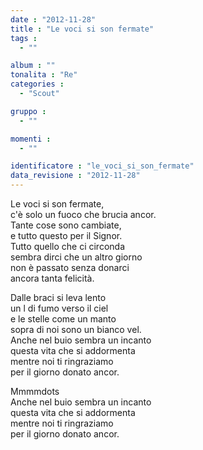 ```yaml
---
date : "2012-11-28"
title : "Le voci si son fermate"
tags : 
  - ""

album : ""
tonalita : "Re"
categories : 
  - "Scout"

gruppo : 
  - ""

momenti : 
  - ""

identificatore : "le_voci_si_son_fermate"
data_revisione : "2012-11-28"
---
```

  
  
Le voci si son fermate,  
c'è solo un fuoco che brucia ancor.  
Tante cose sono cambiate,  
e tutto questo per il Signor.  
Tutto quello che ci circonda  
sembra dirci che un altro giorno  
non è passato senza donarci  
ancora tanta felicità.  
  
  
  
Dalle braci si leva lento  
un l di fumo verso il ciel  
e le stelle come un manto  
sopra di noi sono un bianco vel.  
Anche nel buio sembra un incanto  
questa vita che si addormenta  
mentre noi ti ringraziamo  
per il giorno donato ancor.  
  
  
Mmmmdots  
Anche nel buio sembra un incanto  
questa vita che si addormenta  
mentre noi ti ringraziamo  
per il giorno donato ancor.  
  
